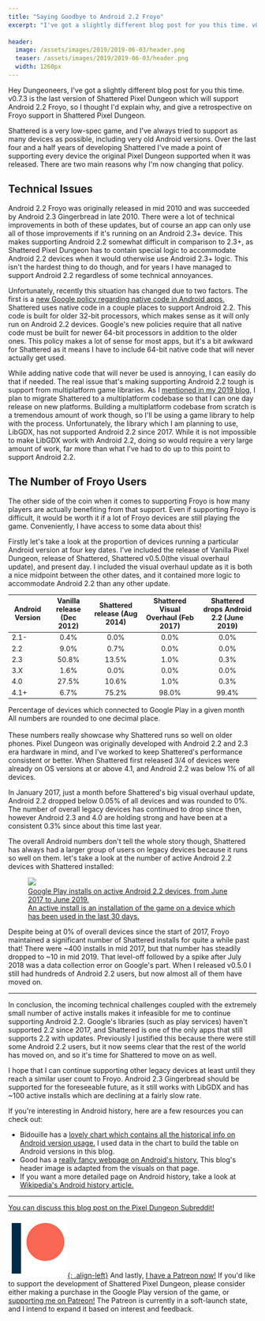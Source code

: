 ```yaml
---
title: "Saying Goodbye to Android 2.2 Froyo"
excerpt: "I've got a slightly different blog post for you this time. v0.7.3 is the last version of Shattered Pixel Dungeon which will support Android 2.2 Froyo, so I thought I'd explain why, and give a retrospective on Froyo support in Shattered Pixel Dungeon."

header:
  image: /assets/images/2019/2019-06-03/header.png
  teaser: /assets/images/2019/2019-06-03/header.png
  width: 1260px
---
```


Hey Dungeoneers, I've got a slightly different blog post for you this time. v0.7.3 is the last version of Shattered Pixel Dungeon which will support Android 2.2 Froyo, so I thought I'd explain why, and give a retrospective on Froyo support in Shattered Pixel Dungeon.

Shattered is a very low-spec game, and I've always tried to support as many devices as possible, including very old Android versions. Over the last four and a half years of developing Shattered I've made a point of supporting every device the original Pixel Dungeon supported when it was released. There are two main reasons why I'm now changing that policy.

## Technical Issues

Android 2.2 Froyo was originally released in mid 2010 and was succeeded by Android 2.3 Gingerbread in late 2010. There were a lot of technical improvements in both of these updates, but of course an app can only use all of those improvements if it's running on an Android 2.3+ device. This makes supporting Android 2.2 somewhat difficult in comparison to 2.3+, as Shattered Pixel Dungeon has to contain special logic to accommodate Android 2.2 devices when it would otherwise use Android 2.3+ logic. This isn't the hardest thing to do though, and for years I have managed to support Android 2.2 regardless of some technical annoyances.

Unfortunately, recently this situation has changed due to two factors. The first is a [new Google policy regarding native code in Android apps.](https://android-developers.googleblog.com/2019/01/get-your-apps-ready-for-64-bit.html) Shattered uses native code in a couple places to support Android 2.2. This code is built for older 32-bit processors, which makes sense as it will only run on Android 2.2 devices. Google's new policies require that all native code must be built for newer 64-bit processors in addition to the older ones. This policy makes a lot of sense for most apps, but it's a bit awkward for Shattered as it means I have to include 64-bit native code that will never actually get used.

While adding native code that will never be used is annoying, I can easily do that if needed. The real issue that's making supporting Android 2.2 tough is support from multiplatform game libraries. As I [mentioned in my 2019 blog](/blog/shattered-pixel-dungeon-in-2019.html#libgdx-conversion), I plan to migrate Shattered to a multiplatform codebase so that I can one day release on new platforms. Building a multiplatform codebase from scratch is a tremendous amount of work though, so I'll be using a game library to help with the process. Unfortunately, the library which I am planning to use, LibGDX, has not supported Android 2.2 since 2017. While it is not impossible to make LibGDX work with Android 2.2, doing so would require a very large amount of work, far more than what I've had to do up to this point to support Android 2.2.

## The Number of Froyo Users

The other side of the coin when it comes to supporting Froyo is how many players are actually benefiting from that support. Even if supporting Froyo is difficult, it would be worth it if a lot of Froyo devices are still playing the game. Conveniently, I have access to some data about this!

Firstly let's take a look at the proportion of devices running a particular Android version at four key dates. I've included the release of Vanilla Pixel Dungeon, release of Shattered, Shattered v0.5.0(the visual overhaul update), and present day. I included the visual overhaul update as it is both a nice midpoint between the other dates, and it contained more logic to accommodate Android 2.2 than any other update.

| Android Version | Vanilla release (Dec 2012) | Shattered release (Aug 2014) | Shattered Visual Overhaul (Feb 2017) | Shattered drops Android 2.2 (June 2019) |
|-----------------|:--------------------------:|:----------------------------:|:------------------------------------:|:---------------------------------------:|
| 2.1-            | 0.4%                       | 0.0%                         | 0.0%                                 | 0.0%                                    |
| 2.2             | 9.0%                       | 0.7%                         | 0.0%                                 | 0.0%                                    |
| 2.3             | 50.8%                      | 13.5%                        | 1.0%                                 | 0.3%                                    |
| 3.X             | 1.6%                       | 0.0%                         | 0.0%                                 | 0.0%                                    |
| 4.0             | 27.5%                      | 10.6%                        | 1.0%                                 | 0.3%                                    |
| 4.1+            | 6.7%                       | 75.2%                        | 98.0%                                | 99.4%                                   |

<figcaption class="align-center text-center">
  Percentage of devices which connected to Google Play in a given month<br>
  All numbers are rounded to one decimal place.
</figcaption>
<br>
These numbers really showcase why Shattered runs so well on older phones. Pixel Dungeon was originally developed with Android 2.2 and 2.3 era hardware in mind, and I've worked to keep Shattered's performance consistent or better. When Shattered first released 3/4 of devices were already on OS versions at or above 4.1, and Android 2.2 was below 1% of all devices.

In January 2017, just a month before Shattered's big visual overhaul update, Android 2.2 dropped below 0.05% of all devices and was rounded to 0%. The number of overall legacy devices has continued to drop since then, however Android 2.3 and 4.0 are holding strong and have been at a consistent 0.3% since about this time last year.

The overall Android numbers don't tell the whole story though, Shattered has always had a larger group of users on legacy devices because it runs so well on them. let's take a look at the number of active Android 2.2 devices with Shattered installed: 

<figure>
 <a href="/assets/images/{{page.date|date:'%Y/%Y-%m-%d'}}/froyo-users.png" class="align-center text-center">
  <img src="/assets/images/{{page.date|date:'%Y/%Y-%m-%d'}}/froyo-users.png"/>
  <figcaption>
   Google Play installs on active Android 2.2 devices, from June 2017 to June 2019.<br>
   An active install is an installation of the game on a device which has been used in the last 30 days.
  </figcaption>
 </a>
</figure>

Despite being at 0% of overall devices since the start of 2017, Froyo maintained a significant number of Shattered installs for quite a while past that! There were ~400 installs in mid 2017, but that number has steadily dropped to ~10 in mid 2019. That level-off followed by a spike after July 2018 was a data collection error on Google's part. When I released v0.5.0 I still had hundreds of Android 2.2 users, but now almost all of them have moved on.

---

In conclusion, the incoming technical challenges coupled with the extremely small number of active installs makes it infeasible for me to continue supporting Android 2.2. Google's libraries (such as play services) haven't supported 2.2 since 2017, and Shattered is one of the only apps that still supports 2.2 with updates. Previously I justified this because there were still some Android 2.2 users, but it now seems clear that the rest of the world has moved on, and so it's time for Shattered to move on as well.

I hope that I can continue supporting other legacy devices at least until they reach a similar user count to Froyo. Android 2.3 Gingerbread should be supported for the foreseeable future, as it still works with LibGDX and has ~100 active installs which are declining at a fairly slow rate.

If you're interesting in Android history, here are a few resources you can check out:
- Bidouille has a [lovely chart which contains all the historical info on Android version usage.](https://www.bidouille.org/misc/androidcharts) I used data in the chart to build the table on Android versions in this blog.
- Good has a [really fancy webpage on Android's history.](https://www.android.com/intl/en_ca/history/#/froyo) This blog's header image is adapted from the visuals on that page.
- If you want a more detailed page on Android history, take a look at [Wikipedia's Android history article.](https://en.wikipedia.org/wiki/Android_version_history)

---

[You can discuss this blog post on the Pixel Dungeon Subreddit!](https://www.reddit.com/r/PixelDungeon/comments/bwem5d/)

[![](/assets/images/patreon-icon.png){: .align-left}](https://www.patreon.com/ShatteredPixel) And lastly, [I have a Patreon now!](https://www.patreon.com/ShatteredPixel) If you'd like to support the development of Shattered Pixel Dungeon, please consider either making a purchase in the Google Play version of the game, or [supporting me on Patreon!](https://www.patreon.com/ShatteredPixel) The Patreon is currently in a soft-launch state, and I intend to expand it based on interest and feedback.